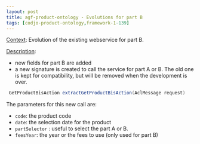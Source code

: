 ```yaml
---
layout: post
title: agf-product-ontology - Evolutions for part B
tags: [codjo-product-ontology,framework-1-139]
---
```

<u>Context</u>:
Evolution of the existing webservice for part B.

<u>Description</u>:
- new fields for part B are added
- a new signature is created to call the service for part A or B. The old one is kept for compatibility, but will be removed when the development is over.

```java
 GetProductBisAction extractGetProductBisAction(AclMessage request)
```

The parameters for this new call are:
- ```code```: the product code
- ```date```: the selection date for the product
- ```partSelector``` : useful to select the part A or B. 
- ```feesYear```: the year or the fees to use (only used for part B)
